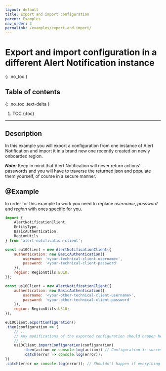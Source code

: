 ```yaml
---
layout: default
title: Export and import configuration
parent: Examples
nav_order: 3
permalink: /examples/export-and-import/
---
```


# Export and import configuration in a different Alert Notification instance
{: .no_toc }

## Table of contents
{: .no_toc .text-delta }

1. TOC
{:toc}

---

## Description

In this example you will export a configuration from one instance of Alert Notification and import it in a brand new one recently created on newly onboarded region.

_**Note:**_ Keep in mind that Alert Notification will never return actions' passwords and you will have to traverse the returned json and populate them yourself, of course in a secure manner.

## @Example

In order for this example to work you need to replace _username_, _password_ and _region_  with ones specific for you.

```js
import {
    AlertNotificationClient,
    EntityType,
    BasicAuthentication,
    RegionUtils
} from 'alert-notification-client';

const eu10Client = new AlertNotificationClient({
    authentication: new BasicAuthentication({
        username: '<your-technical-client-username>',
        password: '<your-technical-client-password'
    }),
    region: RegionUtils.EU10;
});

const us10Client = new AlertNotificationClient({
    authentication: new BasicAuthentication({
        username: '<your-other-technical-client-username>',
        password: '<your-other-technical-client-password'
    }),
    region: RegionUtils.US10;
});

eu10Client.exportConfiguration()
.then(configuration => {
    // ...
    // Any modifications of the exported configuration should happen here.
    // ...
    us10Client.importConfiguration(configuration)
        .then(action => console.log(action)) // Configuration is successfully imported
        .catch(error => console.log(error));
})
.catch(error => console.log(error)); // Shouldn't happen if everything above is setup correctly
```